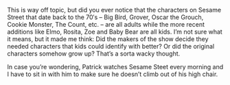 This is way off topic, but did you ever notice that the characters on
Sesame Street that date back to the 70′s – Big Bird, Grover, Oscar the
Grouch, Cookie Monster, The Count, etc. – are all adults while the more
recent additions like Elmo, Rosita, Zoe and Baby Bear are all kids. I’m
not sure what it means, but it made me think: Did the makers of the show
decide they needed characters that kids could identify with better? Or
did the original characters somehow grow up? That’s a sorta wacky
thought.

In case you’re wondering, Patrick watches Sesame Steet every morning and
I have to sit in with him to make sure he doesn’t climb out of his high
chair.
